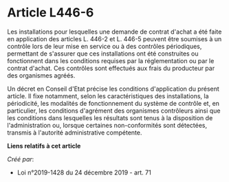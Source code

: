 # Article L446-6

Les installations pour lesquelles une demande de contrat d'achat a été faite en application des articles L. 446-2 et L. 446-5
peuvent être soumises à un contrôle lors de leur mise en service ou à des contrôles périodiques, permettant de s'assurer que
ces installations ont été construites ou fonctionnent dans les conditions requises par la réglementation ou par le contrat
d'achat. Ces contrôles sont effectués aux frais du producteur par des organismes agréés.

Un décret en Conseil d'Etat précise les conditions d'application du présent article. Il fixe notamment, selon les
caractéristiques des installations, la périodicité, les modalités de fonctionnement du système de contrôle et, en
particulier, les conditions d'agrément des organismes contrôleurs ainsi que les conditions dans lesquelles les résultats sont
tenus à la disposition de l'administration ou, lorsque certaines non-conformités sont détectées, transmis à l'autorité
administrative compétente.

**Liens relatifs à cet article**

_Créé par_:

  - Loi n°2019-1428 du 24 décembre 2019 - art. 71
